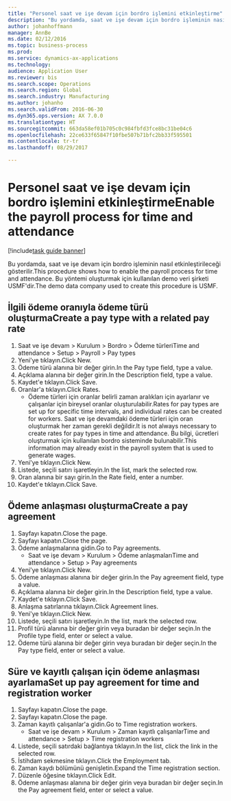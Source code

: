 ```yaml
--- 
title: "Personel saat ve işe devam için bordro işlemini etkinleştirme"
description: "Bu yordamda, saat ve işe devam için bordro işleminin nasıl etkinleştirileceği gösterilir."
author: johanhoffmann
manager: AnnBe
ms.date: 02/12/2016
ms.topic: business-process
ms.prod: 
ms.service: dynamics-ax-applications
ms.technology: 
audience: Application User
ms.reviewer: bis
ms.search.scope: Operations
ms.search.region: Global
ms.search.industry: Manufacturing
ms.author: johanho
ms.search.validFrom: 2016-06-30
ms.dyn365.ops.version: AX 7.0.0
ms.translationtype: HT
ms.sourcegitcommit: 663da58ef01b705c0c984fbfd3fce8bc31be04c6
ms.openlocfilehash: 22ce633f65847f10fbe507b71bfc2bb33f595501
ms.contentlocale: tr-tr
ms.lasthandoff: 08/29/2017

---
```

# <a name="enable-the-payroll-process-for-time-and-attendance"></a><span data-ttu-id="783bd-103">Personel saat ve işe devam için bordro işlemini etkinleştirme</span><span class="sxs-lookup"><span data-stu-id="783bd-103">Enable the payroll process for time and attendance</span></span>

[!include[task guide banner](../../includes/task-guide-banner.md)]

<span data-ttu-id="783bd-104">Bu yordamda, saat ve işe devam için bordro işleminin nasıl etkinleştirileceği gösterilir.</span><span class="sxs-lookup"><span data-stu-id="783bd-104">This procedure shows how to enable the payroll process for time and attendance.</span></span> <span data-ttu-id="783bd-105">Bu yöntemi oluşturmak için kullanılan demo veri şirketi USMF'dir.</span><span class="sxs-lookup"><span data-stu-id="783bd-105">The demo data company used to create this procedure is USMF.</span></span>


## <a name="create-a-pay-type-with-a-related-pay-rate"></a><span data-ttu-id="783bd-106">İlgili ödeme oranıyla ödeme türü oluşturma</span><span class="sxs-lookup"><span data-stu-id="783bd-106">Create a pay type with a related pay rate</span></span>
1. <span data-ttu-id="783bd-107">Saat ve işe devam > Kurulum > Bordro > Ödeme türleri</span><span class="sxs-lookup"><span data-stu-id="783bd-107">Time and attendance > Setup > Payroll > Pay types</span></span>
2. <span data-ttu-id="783bd-108">Yeni'ye tıklayın.</span><span class="sxs-lookup"><span data-stu-id="783bd-108">Click New.</span></span>
3. <span data-ttu-id="783bd-109">Ödeme türü alanına bir değer girin.</span><span class="sxs-lookup"><span data-stu-id="783bd-109">In the Pay type field, type a value.</span></span>
4. <span data-ttu-id="783bd-110">Açıklama alanına bir değer girin.</span><span class="sxs-lookup"><span data-stu-id="783bd-110">In the Description field, type a value.</span></span>
5. <span data-ttu-id="783bd-111">Kaydet'e tıklayın.</span><span class="sxs-lookup"><span data-stu-id="783bd-111">Click Save.</span></span>
6. <span data-ttu-id="783bd-112">Oranlar'a tıklayın.</span><span class="sxs-lookup"><span data-stu-id="783bd-112">Click Rates.</span></span>
    * <span data-ttu-id="783bd-113">Ödeme türleri için oranlar belirli zaman aralıkları için ayarlanır ve çalışanlar için bireysel oranlar oluşturulabilir.</span><span class="sxs-lookup"><span data-stu-id="783bd-113">Rates for pay types are set up for specific time intervals, and individual rates can be created for workers.</span></span> <span data-ttu-id="783bd-114">Saat ve işe devamdaki ödeme türleri için oran oluşturmak her zaman gerekli değildir.</span><span class="sxs-lookup"><span data-stu-id="783bd-114">It is not always necessary to create rates for pay types in time and attendance.</span></span> <span data-ttu-id="783bd-115">Bu bilgi, ücretleri oluşturmak için kullanılan bordro sisteminde bulunabilir.</span><span class="sxs-lookup"><span data-stu-id="783bd-115">This information may already exist in the payroll system that is used to generate wages.</span></span>  
7. <span data-ttu-id="783bd-116">Yeni'ye tıklayın.</span><span class="sxs-lookup"><span data-stu-id="783bd-116">Click New.</span></span>
8. <span data-ttu-id="783bd-117">Listede, seçili satırı işaretleyin.</span><span class="sxs-lookup"><span data-stu-id="783bd-117">In the list, mark the selected row.</span></span>
9. <span data-ttu-id="783bd-118">Oran alanına bir sayı girin.</span><span class="sxs-lookup"><span data-stu-id="783bd-118">In the Rate field, enter a number.</span></span>
10. <span data-ttu-id="783bd-119">Kaydet'e tıklayın.</span><span class="sxs-lookup"><span data-stu-id="783bd-119">Click Save.</span></span>

## <a name="create-a-pay-agreement"></a><span data-ttu-id="783bd-120">Ödeme anlaşması oluşturma</span><span class="sxs-lookup"><span data-stu-id="783bd-120">Create a pay agreement</span></span>
1. <span data-ttu-id="783bd-121">Sayfayı kapatın.</span><span class="sxs-lookup"><span data-stu-id="783bd-121">Close the page.</span></span>
2. <span data-ttu-id="783bd-122">Sayfayı kapatın.</span><span class="sxs-lookup"><span data-stu-id="783bd-122">Close the page.</span></span>
3. <span data-ttu-id="783bd-123">Ödeme anlaşmalarına gidin.</span><span class="sxs-lookup"><span data-stu-id="783bd-123">Go to Pay agreements.</span></span>
    * <span data-ttu-id="783bd-124">Saat ve işe devam > Kurulum > Ödeme anlaşmaları</span><span class="sxs-lookup"><span data-stu-id="783bd-124">Time and attendance > Setup > Pay agreements</span></span>  
4. <span data-ttu-id="783bd-125">Yeni'ye tıklayın.</span><span class="sxs-lookup"><span data-stu-id="783bd-125">Click New.</span></span>
5. <span data-ttu-id="783bd-126">Ödeme anlaşması alanına bir değer girin.</span><span class="sxs-lookup"><span data-stu-id="783bd-126">In the Pay agreement field, type a value.</span></span>
6. <span data-ttu-id="783bd-127">Açıklama alanına bir değer girin.</span><span class="sxs-lookup"><span data-stu-id="783bd-127">In the Description field, type a value.</span></span>
7. <span data-ttu-id="783bd-128">Kaydet'e tıklayın.</span><span class="sxs-lookup"><span data-stu-id="783bd-128">Click Save.</span></span>
8. <span data-ttu-id="783bd-129">Anlaşma satırlarına tıklayın.</span><span class="sxs-lookup"><span data-stu-id="783bd-129">Click Agreement lines.</span></span>
9. <span data-ttu-id="783bd-130">Yeni'ye tıklayın.</span><span class="sxs-lookup"><span data-stu-id="783bd-130">Click New.</span></span>
10. <span data-ttu-id="783bd-131">Listede, seçili satırı işaretleyin.</span><span class="sxs-lookup"><span data-stu-id="783bd-131">In the list, mark the selected row.</span></span>
11. <span data-ttu-id="783bd-132">Profil türü alanına bir değer girin veya buradan bir değer seçin.</span><span class="sxs-lookup"><span data-stu-id="783bd-132">In the Profile type field, enter or select a value.</span></span>
12. <span data-ttu-id="783bd-133">Ödeme türü alanına bir değer girin veya buradan bir değer seçin.</span><span class="sxs-lookup"><span data-stu-id="783bd-133">In the Pay type field, enter or select a value.</span></span>

## <a name="set-up-pay-agreement-for-time-and-registration-worker"></a><span data-ttu-id="783bd-134">Süre ve kayıtlı çalışan için ödeme anlaşması ayarlama</span><span class="sxs-lookup"><span data-stu-id="783bd-134">Set up pay agreement for time and registration worker</span></span>
1. <span data-ttu-id="783bd-135">Sayfayı kapatın.</span><span class="sxs-lookup"><span data-stu-id="783bd-135">Close the page.</span></span>
2. <span data-ttu-id="783bd-136">Sayfayı kapatın.</span><span class="sxs-lookup"><span data-stu-id="783bd-136">Close the page.</span></span>
3. <span data-ttu-id="783bd-137">Zaman kayıtlı çalışanlar'a gidin.</span><span class="sxs-lookup"><span data-stu-id="783bd-137">Go to Time registration workers.</span></span>
    * <span data-ttu-id="783bd-138">Saat ve işe devam > Kurulum > Zaman kayıtlı çalışanlar</span><span class="sxs-lookup"><span data-stu-id="783bd-138">Time and attendance > Setup > Time registration workers</span></span>  
4. <span data-ttu-id="783bd-139">Listede, seçili satırdaki bağlantıya tıklayın.</span><span class="sxs-lookup"><span data-stu-id="783bd-139">In the list, click the link in the selected row.</span></span>
5. <span data-ttu-id="783bd-140">İstihdam sekmesine tıklayın.</span><span class="sxs-lookup"><span data-stu-id="783bd-140">Click the Employment tab.</span></span>
6. <span data-ttu-id="783bd-141">Zaman kaydı bölümünü genişletin.</span><span class="sxs-lookup"><span data-stu-id="783bd-141">Expand the Time registration section.</span></span>
7. <span data-ttu-id="783bd-142">Düzenle öğesine tıklayın.</span><span class="sxs-lookup"><span data-stu-id="783bd-142">Click Edit.</span></span>
8. <span data-ttu-id="783bd-143">Ödeme anlaşması alanına bir değer girin veya buradan bir değer seçin.</span><span class="sxs-lookup"><span data-stu-id="783bd-143">In the Pay agreement field, enter or select a value.</span></span>


